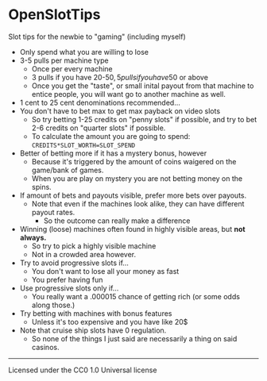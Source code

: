 # OpenSlotTips
Slot tips for the newbie to "gaming" (including myself)

* Only spend what you are willing to lose
* 3-5 pulls per machine type
	* Once per every machine
	* 3 pulls if you have 20-50$, 5 pulls if you have 50$ or above
	* Once you get the "taste", or small inital payout from that machine to entice people, you will want go to another machine as well.
* 1 cent to 25 cent denominations recommended... 
* You don't have to bet max to get max payback on video slots
	* So try betting 1-25 credits on "penny slots" if possible, and try to bet 2-6 credits on "quarter slots" if possible.
	* To calculate the amount you are going to spend: `CREDITS*SLOT_WORTH=SLOT_SPEND`
* Better of betting more if it has a mystery bonus, however
	* Because it's triggered by the amount of coins waigered on the game/bank of games.
	* When you are play on mystery you are not betting money on the spins.
* If amount of bets and payouts visible, prefer more bets over payouts.
	* Note that even if the machines look alike, they can have different payout rates.
		* So the outcome can really make a difference
* Winning (loose) machines often found in highly visible areas, but **not always.**
	* So try to pick a highly visible machine
	* Not in a crowded area however.
* Try to avoid progressive slots if...
	* You don't want to lose all your money as fast
	* You prefer having fun
* Use progressive slots only if...
	* You really want a .000015 chance of getting rich (or some odds along those.)
* Try betting with machines with bonus features
	* Unless it's too expensive and you have like 20$
* Note that cruise ship slots have 0 regulation.
	* So none of the things I just said are necessarily a thing on said casinos.
- - - -
Licensed under the CC0 1.0 Universal license

